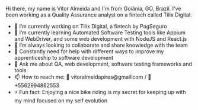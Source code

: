 Hi there, my name is Vitor Almeida and I'm from Goiânia, GO, Brazil. I've been working as a Quality Assurance analyst on a fintech called Tilix Digital.

- 🔭 I’m currently working on Tilix Digital, a fintech by PagSeguro
- 🌱 I’m currently learning Automated Software Testing tools like Appium and WebDriver, and some web development with NodeJS and React.js
- 👯 I’m always looking to collaborate and share knowledge with the team
- 🤔 Constantly need for help with different ways to improve my apprenticeship to software development
- 💬 Ask me about QA, web development, software testing frameworks and tools
- 📫 How to reach me: 📧 vitoralmeidapires@gmaillcom / 📱 +5562994862553
- ⚡ Fun fact: Enjoying a nice bike riding is my secret for keeping up with my mind focused on my self evolution
